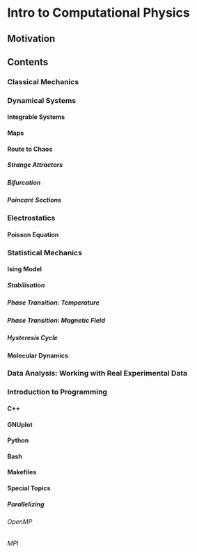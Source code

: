 # Intro to Computational Physics


## Motivation
## Contents
### Classical Mechanics
### Dynamical Systems
#### Integrable Systems
#### Maps
#### Route to Chaos
##### Strange Attractors
##### Bifurcation
##### Poincaré Sections
### Electrostatics
#### Poisson Equation
### Statistical Mechanics
#### Ising Model
##### Stabilisation
##### Phase Transition: Temperature
##### Phase Transition: Magnetic Field
##### Hysteresis Cycle
#### Molecular Dynamics
### Data Analysis: Working with Real Experimental Data
### Introduction to Programming
#### C++
#### GNUplot
#### Python
#### Bash
#### Makefiles
#### Special Topics
##### Parallelizing
###### OpenMP
###### MPI

